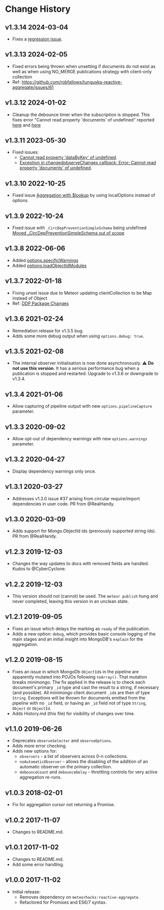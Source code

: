 # Change History

## v1.3.14 2024-03-04

- Fixes a [regression issue](https://github.com/robfallows/tunguska-reactive-aggregate/issues/80).

## v1.3.13 2024-02-05

- Fixed errors being thrown when unsetting if documents do not exist as well as when using NO_MERGE publications strategy with client-only collection
- Ref: https://github.com/robfallows/tunguska-reactive-aggregate/issues/61

## v1.3.12 2024-01-02

- Cleanup the debounce timer when the subscription is stopped. This fixes error "Cannot read property 'documents' of undefined" reported [here](https://github.com/robfallows/tunguska-reactive-aggregate/issues/73) and [here](https://github.com/robfallows/tunguska-reactive-aggregate/issues/76)

## v1.3.11 2023-05-30

- Fixed issues:
  - [Cannot read property 'dataByKey' of undefined](https://github.com/robfallows/tunguska-reactive-aggregate/issues/74).
  - [Exception in changedobserveChanges callback: Error: Cannot read property 'documents' of undefined](https://github.com/robfallows/tunguska-reactive-aggregate/issues/73).

## v1.3.10 2022-10-25

- Fixed issue [Aggregation with $lookup](https://github.com/robfallows/tunguska-reactive-aggregate/issues/68) by using localOptions instead of options

## v1.3.9 2022-10-24

- Fixed issue with `_CircDepPreventionSimpleSchema` being undefined [Moved _CircDepPreventionSimpleSchema out of scope](https://github.com/robfallows/tunguska-reactive-aggregate/pull/71)

## v1.3.8 2022-06-06

- Added [options.specificWarnings](https://github.com/robfallows/tunguska-reactive-aggregate/pull/65)
- Added [options.loadObjectIdModules](https://github.com/robfallows/tunguska-reactive-aggregate/pull/66)

## v1.3.7 2022-01-18

- Fixing unset issue due to Meteor updating clientCollection to be Map instead of Object
 - Ref: [DDP Package Changes](meteor/meteor@79ae184#diff-173e69ea0353a765b98017d67abc45ec7ce1449178466dc74738324db83f9183)

## v1.3.6 2021-02-24

- Remediation release for v1.3.5 bug.
- Adds some more debug output when using `options.debug: true`.

## v1.3.5 2021-02-08

- The internal observer initialisation is now done asynchronously. :warning: **Do not use this version**. It has a serious performance bug when a publication is stopped and  restarted. Upgrade to v1.3.6 or downgrade to v1.3.4.

## v1.3.4 2021-01-06

- Allow capturing of pipeline output with new `options.pipelineCapture` parameter.

## v1.3.3 2020-09-02

- Allow opt-out of dependency warnings with new `options.warnings` parameter.

## v1.3.2 2020-04-27

- Display dependency warnings only once.

## v1.3.1 2020-03-27

- Addresses v1.3.0 issue #37 arising from circular require/import dependencies in user code. PR from @RealHandy.

## v1.3.0 2020-03-09

- Adds support for Mongo.ObjectId ids (previously supported string ids). PR from @RealHandy.

## v1.2.3 2019-12-03

- Changes the way updates to docs with removed fields are handled. Kudos to @CyberCyclone.

## v1.2.2 2019-12-03

- This version should not (cannot) be used. The `meteor publish` hung and never completed, leaving this version in an unclean state.

## v1.2.1 2019-09-05

- Fixes an issue which delays the marking as `ready` of the publication.
- Adds a new option: `debug`, which provides basic console logging of the main stages and an initial insight into MongoDB's `explain` for the aggregation.

## v1.2.0 2019-08-15

- Fixes an issue in which MongoDb `ObjectId`s in the pipeline are apparently mutated into POJOs following `toArray()`. That mutation breaks minimongo. The fix applied in the release is to check each document's primary `_id` type and cast the result to a string, if necessary (and possible). All minimongo client document `_id`s are then of type `String`. Exceptions will be thrown for documents emitted from the pipeline with no `_id` field, or having an `_id` field not of type `String`, `Object` or `ObjectId`.
- Adds History.md (this file) for visibility of changes over time.

## v1.1.0 2019-06-26

- Deprecates `observeSelector` and `observeOptions`.
- Adds more error checking.
- Adds new options for:
  - `observers` - a list of observers across 0-n collections.
  - `noAutomaticObserver` - allows the disabling of the addition of an automatic observer on the primary collection.
  - `debounceCount` and `debounceDelay` - throttling controls for very active aggregation re-runs.

## v1.0.3 2018-02-01

- Fix for aggregation cursor not returning a Promise.

## v1.0.2 2017-11-07

- Changes to README.md.

## v1.0.1 2017-11-02

- Changes to README.md.
- Add some error handling.

## v1.0.0 2017-11-02

- Initial release:
  - Removes dependency on `meteorhacks:reactive-aggregate`.
  - Refactored for Promises and ES6/7 syntax.
